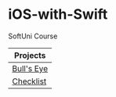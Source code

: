 # iOS-with-Swift
SoftUni Course

| Projects | 
| ------ | 
| [Bull's Eye](https://github.com/stoikokolev/iOS-with-Swift/tree/main/04-Introduction%20IUKit/BullsEyeDemoProject) |
| [Checklist](https://github.com/stoikokolev/iOS-with-Swift/tree/main/05-iOS%20Essentials/ChecklistDemo) | 
